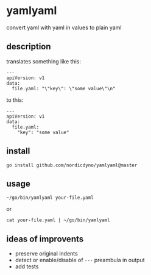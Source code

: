 # yamlyaml

convert yaml with yaml in values to plain yaml


## description

translates something like this:

    ---
    apiVersion: v1
    data:
      file.yaml: "\"key\": \"some value\"\n"

to this:

    ---
    apiVersion: v1
    data:
      file.yaml:
        "key": "some value"


## install

    go install github.com/nordicdyno/yamlyaml@master

## usage

    ~/go/bin/yamlyaml your-file.yaml

or

    cat your-file.yaml | ~/go/bin/yamlyaml


## ideas of improvents

* preserve original indents
* detect or enable/disable of `---` preambula in output
* add tests
